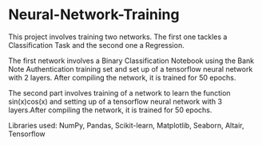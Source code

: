 # Neural-Network-Training
This project involves training two networks. The first one tackles a Classification Task and the second one a Regression. 

The first network involves a Binary Classification Notebook using the Bank Note Authentication training set and set up of a tensorflow neural network with 2 layers. After compiling the network, it is trained for 50 epochs.

The second part involves training of a network to learn the function sin(x)cos(x) and setting up of a tensorflow neural network with 3 layers.After compiling the network, it is trained for 50 epochs.

Libraries used: NumPy, Pandas, Scikit-learn, Matplotlib, Seaborn, Altair, Tensorflow

